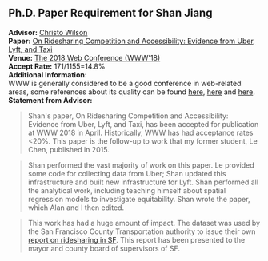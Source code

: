 ## Ph.D. Paper Requirement for Shan Jiang   

**Advisor:** [Christo Wilson](https://cbw.sh/)  
**Paper:** [On Ridesharing Competition and Accessibility: Evidence from Uber, Lyft, and Taxi](http://shanjiang.me/publications/www18_paper.pdf)  
**Venue:** [The 2018 Web Conference (WWW'18)](https://www2018.thewebconf.org/)  
**Accept Rate:** 171/1155=14.8%  
**Additional Information:**  
WWW is generally considered to be a good conference in web-related areas, some references about its quality can be found [here](https://scholar.google.com/citations?view_op=top_venues&vq=eng_databasesinformationsystems), [here](http://csrankings.org/) and [here](http://csmetrics.org/).  
**Statement from Advisor:**  
> Shan's paper, On Ridesharing Competition and Accessibility: Evidence from Uber, Lyft, and Taxi, has been accepted for publication at WWW 2018 in April. Historically, WWW has had acceptance rates <20%. This paper is the follow-up to work that my former student, Le Chen, published in 2015.  
  
> Shan performed the vast majority of work on this paper. Le provided some code for collecting data from Uber; Shan updated this infrastructure and built new infrastructure for Lyft. Shan performed all the analytical work, including teaching himself about spatial regression models to investigate equitability. Shan wrote the paper, which Alan and I then edited.  
  
> This work has had a huge amount of impact. The dataset was used by the San Francisco County Transportation authority to issue their own [report on ridesharing in SF](http://www.sfcta.org/tncstoday). This report has been presented to the mayor and county board of supervisors of SF.   

